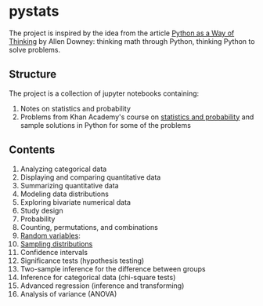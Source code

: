 # pystats

The project is inspired by the idea from the article
[Python as a Way of Thinking](http://allendowney.blogspot.com/2017/04/python-as-way-of-thinking.html) by Allen Downey:
thinking math through Python, thinking Python to solve problems.

## Structure

The project is a collection of jupyter notebooks containing:

1. Notes on statistics and probability
2. Problems from Khan Academy's course on [statistics and probability](https://www.khanacademy.org/math/statistics-probability) 
and sample solutions in Python for some of the problems

## Contents

1. Analyzing categorical data
2. Displaying and comparing quantitative data
3. Summarizing quantitative data
4. Modeling data distributions
5. Exploring bivariate numerical data
6. Study design
7. Probability
8. Counting, permutations, and combinations
9. [Random variables](random_variables.ipynb):
10. [Sampling distributions](sampling_distributions.ipynb)
11. Confidence intervals
12. Significance tests (hypothesis testing)
13. Two-sample inference for the difference between groups
14. Inference for categorical data (chi-square tests)
15. Advanced regression (inference and transforming)
16. Analysis of variance (ANOVA)